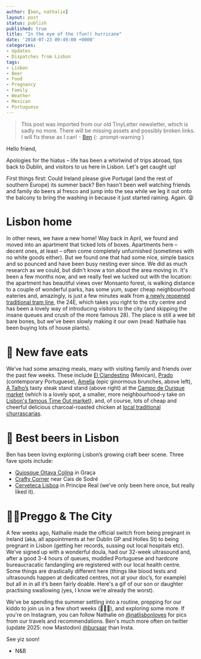 ```yaml
---
author: [ben, nathalie]
layout: post
status: publish
published: true
title: "In the eye of the (fun!) hurricane"
date: '2018-07-23 09:49:00 +0000'
categories:
- Updates
- Dispatches from Lisbon
tags:
- Lisbon
- Beer
- Food
- Pregnancy
- Family
- Weather
- Mexican
- Portuguese
---
```

> This post was imported from our old TinyLetter newsletter, which is sadly no more. There will be missing assets and possibly broken links. I will fix these as I can! - [Ben](https://ben.ie)
{: .prompt-warning }

Hello friend, 

Apologies for the hiatus – life has been a whirlwind of trips abroad, tips back to Dublin, and visitors to us here in Lisbon. Let's get caught up!

First things first: Could Ireland please give Portugal (and the rest of southern Europe) its summer back? Ben hasn't been well watching friends and family do beers al fresco and jump into the sea while we leg it out onto the balcony to bring the washing in because it just started raining. Again. 😩

# Lisbon home
In other news, we have a new home! Way back in April, we found and moved into an apartment that ticked lots of boxes. Apartments here – decent ones, at least – often come completely unfurnished (sometimes with no white goods either). But we found one that had some nice, simple basics and so pounced and have been busy nesting ever since. We did as much research as we could, but didn't know a ton about the area moving in. It's been a few months now, and we really feel we lucked out with the location: the apartment has beautiful views over Monsanto forest, is walking distance to a couple of wonderful parks, has some yum, super cheap neighbourhood eateries and, amazingly, is just a few minutes walk from [a newly reopened traditional tram line](https://www.lonelyplanet.com/news/2018/05/02/lisbon-welcomes-back-tram-24e), the 24E, which takes you right to the city centre and has been a lovely way of introducing visitors to the city (and skipping the insane queues and crush of the more famous 28). The place is still a wee bit bare bones, but we've been slowly making it our own (read: Nathalie has been buying lots of house plants).

# 🥘 New fave eats
We’ve had some amazing meals, many with visiting family and friends over the past few weeks. These include [El Clandestino](https://maps.app.goo.gl/z183AYLPwxemvCUN6) (Mexican), [Prado](https://www.pradorestaurante.com/index2.php) (contemporary Portuguese), [Amelia](https://www.ilovenicolau.com/en/menus/amelia/) (epic ginormous brunches, above left), [A Talho’s](https://www.instagram.com/notalho_campodeourique/?hl=en) tasty steak stand stand (above right) at the [Campo de Ourique market](https://en.wikipedia.org/wiki/Mercado_de_Campo_de_Ourique) (which is a lovely spot, a smaller, more neighbourhood-y take on [Lisbon's famous Time Out market](https://www.timeout.com/time-out-market-lisboa)), and, of course, lots of cheap and cheerful delicious charcoal-roasted chicken at [local traditional churrascarias](https://www.restauranteavalenciana.pt/en). 

# 🍻 Best beers in Lisbon
Ben has been loving exploring Lisbon’s growing craft beer scene. Three fave spots include:
- [Quiosque Oitava Colina](https://www.oitavacolina.pt/) in Graça
- [Crafty Corner](https://www.craftycornerlisboa.com/) near Cais de Sodré
- [Cerveteca Lisboa](https://www.cervetecalisboa.com/) in Principe Real (we’ve only been here once, but really liked it).

# 🤰🏽Preggo & The City
A few weeks ago, Nathalie made the official switch from being pregnant in Ireland (aka, all appointments at her Dublin GP and Holles St) to being pregnant in Lisbon (getting her records, sussing out local hospitals etc). We’ve signed up with a wonderful doula, had our 32-week ultrasound and, after a good 3-4 hours of queues, muddled Portuguese and hardcore bureaucracatic fandangling are registered with our local health centre. Some things are drastically different here (things like blood tests and ultrasounds happen at dedicated centres, not at your doc’s, for example) but all in in all it’s been fairly doable. Here's a gif of our son or daughter practising swallowing (yes, I know we're already the worst). 

We’ve be spending the summer settling into a routine, prepping for our kiddo to join us in a few short weeks (😬😱😍), and exploring some more. If you're on Instagram, you can follow Nathalie on [@natlisbonloves](https://www.instagram.com/natlisbonloves/?hl=en) for pics from our travels and recommendations. Ben's much more often on twitter (update 2025: now Mastodon) [@bursaar](https://mastodon.ie/@bursaar) than Insta.

See yiz soon!
- N&B